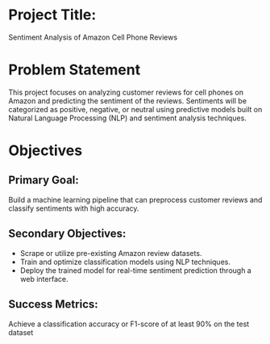 # Project Title:
Sentiment Analysis of Amazon Cell Phone Reviews

# Problem Statement
This project focuses on analyzing customer reviews for cell phones on Amazon and predicting the sentiment of the reviews. Sentiments will be categorized as positive, negative, or neutral using predictive models built on Natural Language Processing (NLP) and sentiment analysis techniques.

# Objectives
## Primary Goal:
Build a machine learning pipeline that can preprocess customer reviews and classify sentiments with high accuracy.

## Secondary Objectives:

- Scrape or utilize pre-existing Amazon review datasets.
- Train and optimize classification models using NLP techniques.
- Deploy the trained model for real-time sentiment prediction through a web interface.
## Success Metrics:

Achieve a classification accuracy or F1-score of at least 90% on the test dataset
